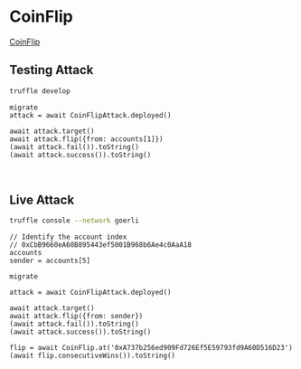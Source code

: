 # CoinFlip

[CoinFlip](https://ethernaut.openzeppelin.com/level/0x9240670dbd6476e6a32055E52A0b0756abd26fd2)


## Testing Attack

```BASH
truffle develop
```

```JS
migrate
attack = await CoinFlipAttack.deployed()

await attack.target()
await attack.flip({from: accounts[1]})
(await attack.fail()).toString()
(await attack.success()).toString()
```

<BR />

## Live Attack

```BASH
truffle console --network goerli
```


```JS
// Identify the account index
// 0xCbB9660eA60B895443ef5001B968b6Ae4c0AaA18
accounts
sender = accounts[5]

migrate

attack = await CoinFlipAttack.deployed()

await attack.target()
await attack.flip({from: sender})
(await attack.fail()).toString()
(await attack.success()).toString()

flip = await CoinFlip.at('0xA737b256ed909Fd726Ef5E59793fd9A60D516D23')
(await flip.consecutiveWins()).toString()
```

